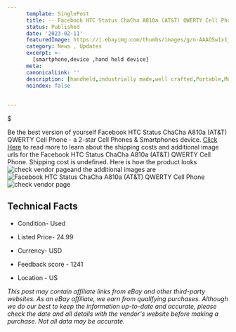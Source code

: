 ```yaml
---
      template: SinglePost
      title: -- Facebook HTC Status ChaCha A810a (AT&T) QWERTY Cell Phone
      status: Published
      date: '2023-02-11'
      featuredImage: https://i.ebayimg.com/thumbs/images/g/n-AAAOSw1x1j3qj-/s-l225.jpg
      category: News , Updates
      excerpt: >-
        [smartphone,device ,hand held device]
      meta:
      canonicalLink: ''
      description: [handheld,industrially made,well crafted,Portable,Mobile,Compact,Convenient,Lightweight,Maneuverable,Man-portable,Miniature,Carriable,Hand-held,Light,Holdable,Transportable,Mobile device,Pocket-sized,On-the-go,Wireless,Cordless,Compact size,Convenient size, smartphone,device ,hand held device]
      noindex: false
      
        
---
```

$

Be the best version of yourself Facebook HTC Status ChaCha A810a (AT&T) QWERTY Cell Phone - a 2-star Cell Phones & Smartphones device. [Click Here](https://www.ebay.com/itm/234885859188?hash=item36b049c774%3Ag%3An-AAAOSw1x1j3qj-&mkevt=1&mkcid=1&mkrid=711-53200-19255-0&campid=%253CePNCampaignId%253E&customid=%253CreferenceId%253E&toolid=10049) to read more to learn about the shipping costs and additional image urls for the Facebook HTC Status ChaCha A810a (AT&T) QWERTY Cell Phone. Shipping cost is undefined. Here is how the product looks ![check vendor page](https://i.ebayimg.com/thumbs/images/g/n-AAAOSw1x1j3qj-/s-l225.jpg)and the additional images are![Facebook HTC Status ChaCha A810a (AT&T) QWERTY Cell Phone](https://i.ebayimg.com/images/g/n-AAAOSw1x1j3qj-/s-l1600.jpg)![check vendor page](https://origin-galleryplus.ebayimg.com/ws/web/234885859188_2_0_1/225x225.jpg,https://origin-galleryplus.ebayimg.com/ws/web/234885859188_3_0_1/225x225.jpg,https://origin-galleryplus.ebayimg.com/ws/web/234885859188_4_0_1/225x225.jpg,https://origin-galleryplus.ebayimg.com/ws/web/234885859188_5_0_1/225x225.jpg,https://origin-galleryplus.ebayimg.com/ws/web/234885859188_6_0_1/225x225.jpg,https://origin-galleryplus.ebayimg.com/ws/web/234885859188_7_0_1/225x225.jpg,https://origin-galleryplus.ebayimg.com/ws/web/234885859188_8_0_1/225x225.jpg)



 ## Technical Facts 



     
      

 - Condition- Used 


      

 - Listed Price- 24.99 


      

 - Currency- USD 


      

 - Feedback score - 1241 


      

 - Location - US 


      
      

 *_This post may contain affiliate links from eBay and other third-party websites. As an eBay affiliate, we earn from qualifying purchases. Although we do our best to keep the information up-to-date and accurate, please check the date and all details with the vendor's website before making a purchase. Not all data may be accurate._*






